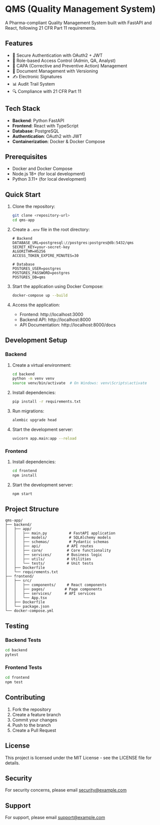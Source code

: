 # QMS (Quality Management System)

A Pharma-compliant Quality Management System built with FastAPI and React, following 21 CFR Part 11 requirements.

## Features

- 🔐 Secure Authentication with OAuth2 + JWT
- 👥 Role-based Access Control (Admin, QA, Analyst)
- 📝 CAPA (Corrective and Preventive Action) Management
- 📄 Document Management with Versioning
- ✍️ Electronic Signatures
- 📊 Audit Trail System
- 🔍 Compliance with 21 CFR Part 11

## Tech Stack

- **Backend**: Python FastAPI
- **Frontend**: React with TypeScript
- **Database**: PostgreSQL
- **Authentication**: OAuth2 with JWT
- **Containerization**: Docker & Docker Compose

## Prerequisites

- Docker and Docker Compose
- Node.js 18+ (for local development)
- Python 3.11+ (for local development)

## Quick Start

1. Clone the repository:
   ```bash
   git clone <repository-url>
   cd qms-app
   ```

2. Create a `.env` file in the root directory:
   ```env
   # Backend
   DATABASE_URL=postgresql://postgres:postgres@db:5432/qms
   SECRET_KEY=your-secret-key
   ALGORITHM=HS256
   ACCESS_TOKEN_EXPIRE_MINUTES=30

   # Database
   POSTGRES_USER=postgres
   POSTGRES_PASSWORD=postgres
   POSTGRES_DB=qms
   ```

3. Start the application using Docker Compose:
   ```bash
   docker-compose up --build
   ```

4. Access the application:
   - Frontend: http://localhost:3000
   - Backend API: http://localhost:8000
   - API Documentation: http://localhost:8000/docs

## Development Setup

### Backend

1. Create a virtual environment:
   ```bash
   cd backend
   python -m venv venv
   source venv/bin/activate  # On Windows: venv\Scripts\activate
   ```

2. Install dependencies:
   ```bash
   pip install -r requirements.txt
   ```

3. Run migrations:
   ```bash
   alembic upgrade head
   ```

4. Start the development server:
   ```bash
   uvicorn app.main:app --reload
   ```

### Frontend

1. Install dependencies:
   ```bash
   cd frontend
   npm install
   ```

2. Start the development server:
   ```bash
   npm start
   ```

## Project Structure

```
qms-app/
├── backend/
│   ├── app/
│   │   ├── main.py          # FastAPI application
│   │   ├── models/          # SQLAlchemy models
│   │   ├── schemas/         # Pydantic schemas
│   │   ├── api/            # API routes
│   │   ├── core/           # Core functionality
│   │   ├── services/       # Business logic
│   │   ├── utils/          # Utilities
│   │   └── tests/          # Unit tests
│   ├── Dockerfile
│   └── requirements.txt
├── frontend/
│   ├── src/
│   │   ├── components/     # React components
│   │   ├── pages/         # Page components
│   │   ├── services/      # API services
│   │   └── App.tsx
│   ├── Dockerfile
│   └── package.json
└── docker-compose.yml
```

## Testing

### Backend Tests
```bash
cd backend
pytest
```

### Frontend Tests
```bash
cd frontend
npm test
```

## Contributing

1. Fork the repository
2. Create a feature branch
3. Commit your changes
4. Push to the branch
5. Create a Pull Request

## License

This project is licensed under the MIT License - see the LICENSE file for details.

## Security

For security concerns, please email security@example.com

## Support

For support, please email support@example.com 